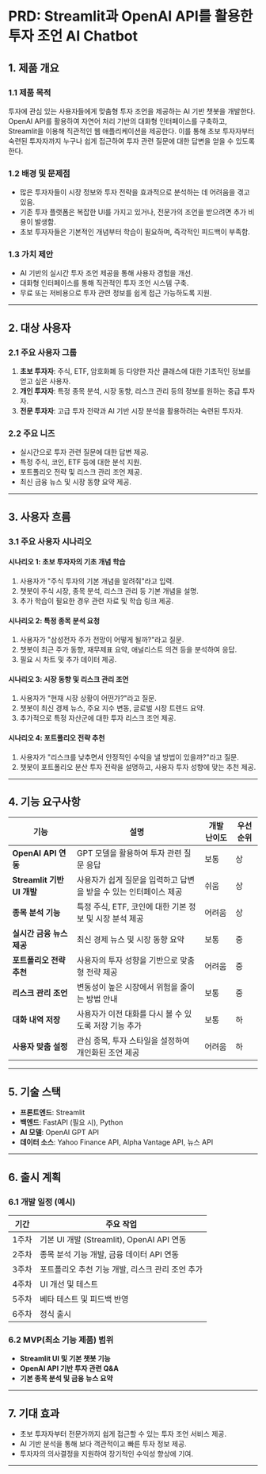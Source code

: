 # **PRD: Streamlit과 OpenAI API를 활용한 투자 조언 AI Chatbot**  

## **1. 제품 개요**  

### **1.1 제품 목적**  
투자에 관심 있는 사용자들에게 맞춤형 투자 조언을 제공하는 AI 기반 챗봇을 개발한다. OpenAI API를 활용하여 자연어 처리 기반의 대화형 인터페이스를 구축하고, Streamlit을 이용해 직관적인 웹 애플리케이션을 제공한다. 이를 통해 초보 투자자부터 숙련된 투자자까지 누구나 쉽게 접근하여 투자 관련 질문에 대한 답변을 얻을 수 있도록 한다.  

### **1.2 배경 및 문제점**  
- 많은 투자자들이 시장 정보와 투자 전략을 효과적으로 분석하는 데 어려움을 겪고 있음.  
- 기존 투자 플랫폼은 복잡한 UI를 가지고 있거나, 전문가의 조언을 받으려면 추가 비용이 발생함.  
- 초보 투자자들은 기본적인 개념부터 학습이 필요하며, 즉각적인 피드백이 부족함.  

### **1.3 가치 제안**  
- AI 기반의 실시간 투자 조언 제공을 통해 사용자 경험을 개선.  
- 대화형 인터페이스를 통해 직관적인 투자 조언 시스템 구축.  
- 무료 또는 저비용으로 투자 관련 정보를 쉽게 접근 가능하도록 지원.  

---

## **2. 대상 사용자**  

### **2.1 주요 사용자 그룹**  
1. **초보 투자자**: 주식, ETF, 암호화폐 등 다양한 자산 클래스에 대한 기초적인 정보를 얻고 싶은 사용자.  
2. **개인 투자자**: 특정 종목 분석, 시장 동향, 리스크 관리 등의 정보를 원하는 중급 투자자.  
3. **전문 투자자**: 고급 투자 전략과 AI 기반 시장 분석을 활용하려는 숙련된 투자자.  

### **2.2 주요 니즈**  
- 실시간으로 투자 관련 질문에 대한 답변 제공.  
- 특정 주식, 코인, ETF 등에 대한 분석 지원.  
- 포트폴리오 전략 및 리스크 관리 조언 제공.  
- 최신 금융 뉴스 및 시장 동향 요약 제공.  

---

## **3. 사용자 흐름**  

### **3.1 주요 사용자 시나리오**  

#### **시나리오 1: 초보 투자자의 기초 개념 학습**  
1. 사용자가 "주식 투자의 기본 개념을 알려줘"라고 입력.  
2. 챗봇이 주식 시장, 종목 분석, 리스크 관리 등 기본 개념을 설명.  
3. 추가 학습이 필요한 경우 관련 자료 및 학습 링크 제공.  

#### **시나리오 2: 특정 종목 분석 요청**  
1. 사용자가 "삼성전자 주가 전망이 어떻게 될까?"라고 질문.  
2. 챗봇이 최근 주가 동향, 재무제표 요약, 애널리스트 의견 등을 분석하여 응답.  
3. 필요 시 차트 및 추가 데이터 제공.  

#### **시나리오 3: 시장 동향 및 리스크 관리 조언**  
1. 사용자가 "현재 시장 상황이 어떤가?"라고 질문.  
2. 챗봇이 최신 경제 뉴스, 주요 지수 변동, 글로벌 시장 트렌드 요약.  
3. 추가적으로 특정 자산군에 대한 투자 리스크 조언 제공.  

#### **시나리오 4: 포트폴리오 전략 추천**  
1. 사용자가 "리스크를 낮추면서 안정적인 수익을 낼 방법이 있을까?"라고 질문.  
2. 챗봇이 포트폴리오 분산 투자 전략을 설명하고, 사용자 투자 성향에 맞는 추천 제공.  

---

## **4. 기능 요구사항**  

| 기능 | 설명 | 개발 난이도 | 우선순위 |
|------|------|------------|---------|
| **OpenAI API 연동** | GPT 모델을 활용하여 투자 관련 질문 응답 | 보통 | 상 |
| **Streamlit 기반 UI 개발** | 사용자가 쉽게 질문을 입력하고 답변을 받을 수 있는 인터페이스 제공 | 쉬움 | 상 |
| **종목 분석 기능** | 특정 주식, ETF, 코인에 대한 기본 정보 및 시장 분석 제공 | 어려움 | 상 |
| **실시간 금융 뉴스 제공** | 최신 경제 뉴스 및 시장 동향 요약 | 보통 | 중 |
| **포트폴리오 전략 추천** | 사용자의 투자 성향을 기반으로 맞춤형 전략 제공 | 어려움 | 중 |
| **리스크 관리 조언** | 변동성이 높은 시장에서 위험을 줄이는 방법 안내 | 보통 | 중 |
| **대화 내역 저장** | 사용자가 이전 대화를 다시 볼 수 있도록 저장 기능 추가 | 보통 | 하 |
| **사용자 맞춤 설정** | 관심 종목, 투자 스타일을 설정하여 개인화된 조언 제공 | 어려움 | 하 |

---

## **5. 기술 스택**  
- **프론트엔드**: Streamlit  
- **백엔드**: FastAPI (필요 시), Python  
- **AI 모델**: OpenAI GPT API  
- **데이터 소스**: Yahoo Finance API, Alpha Vantage API, 뉴스 API  

---

## **6. 출시 계획**  

### **6.1 개발 일정 (예시)**  

| 기간 | 주요 작업 |
|------|---------|
| 1주차 | 기본 UI 개발 (Streamlit), OpenAI API 연동 |
| 2주차 | 종목 분석 기능 개발, 금융 데이터 API 연동 |
| 3주차 | 포트폴리오 추천 기능 개발, 리스크 관리 조언 추가 |
| 4주차 | UI 개선 및 테스트 |
| 5주차 | 베타 테스트 및 피드백 반영 |
| 6주차 | 정식 출시 |

### **6.2 MVP(최소 기능 제품) 범위**  
- **Streamlit UI 및 기본 챗봇 기능**  
- **OpenAI API 기반 투자 관련 Q&A**  
- **기본 종목 분석 및 금융 뉴스 요약**  

---

## **7. 기대 효과**  
- 초보 투자자부터 전문가까지 쉽게 접근할 수 있는 투자 조언 서비스 제공.  
- AI 기반 분석을 통해 보다 객관적이고 빠른 투자 정보 제공.  
- 투자자의 의사결정을 지원하여 장기적인 수익성 향상에 기여.  

---

